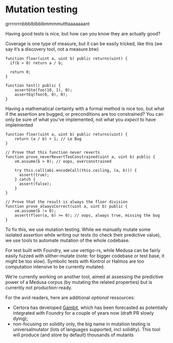 # Mutation testing

grrrnrrnbbblblbblbmmmmutttaaaaaaant

Having good tests is nice, but how can you know they are actually good?

Coverage is one type of measure, but it can be easily tricked, like this (we say it’s a discovery tool, not a measure btw)

```solidity
function floor(uint a, uint b) public returns(uint) {
  if(b > 0) return a / b;
  
  return 0;
}

function test() public {
	assertGte(foo(10, 1), 0);
	assertEq(foo(0, 0), 0);
}
```

Having a mathematical certainty with a formal method is nice too, but what if the assertion are bugged, or preconditions are too constrained? You can only be sure of what you’ve implemented, not what you *expect* to have implemented

```solidity
function floor(uint a, uint b) public returns(uint) {
	return (a / b) + 1; // Le Bug
}

// Prove that this function never reverts
function prove_neverRevertTooConstrained(uint a, uint b) public {
	vm.assume(b > 0); // oops, overconstrained
	
	try this.call(abi.encodeCall(this.ceiling, (a, b))) {
	  assert(true);
	} catch {
	  assert(false);
	}
}

// Prove that the result is always the floor division
function prove_alwaysCorrect(uint a, uint b) public {
	vm.assume(b != 0);
	assert(floor(a, b) >= 0); // oops, always true, missing the bug
}
```

To fix this, we use mutation testing. While we manually mutate some isolated assertion while writing our tests (to check their predictive value), we use tools to automate mutation of the whole codebase.

For test built with Foundry, we use vertigo-rs, while Medusa can be fairly easily fuzzed with slither-mutate (note: for bigger codebase or test base, it might be too slow). Symbolic tests with Kontrol or Halmos are too computation intensive to be currently mutated.

We’re currently working on another tool, aimed at assessing the predictive power of a Medusa corpus (by mutating the related properties) but is currently not production-ready.

For the avid readers, here are additional *optional* ressources:

- Certora has developed [Gambit](https://docs.certora.com/en/latest/docs/gambit/index.html), which has been forecasted as potentially integrated with Foundry for a couple of years now (draft PR slowly dying);
- non-focusing on solidity only, the big name in mutation testing is universalmutator (lots of languages supported, incl solidity). This tool will produce (and store by default) thousands of mutants
